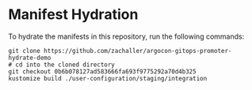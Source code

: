 # Manifest Hydration

To hydrate the manifests in this repository, run the following commands:

```shell
git clone https://github.com/zachaller/argocon-gitops-promoter-hydrate-demo
# cd into the cloned directory
git checkout 0b6b078127ad583666fa693f9775292a70d4b325
kustomize build ./user-configuration/staging/integration
```
